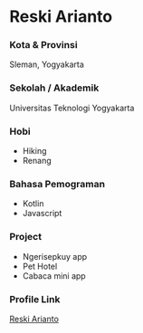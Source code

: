 # Reski Arianto

### Kota & Provinsi

Sleman, Yogyakarta

### Sekolah / Akademik

Universitas Teknologi Yogyakarta

### Hobi

- Hiking
- Renang

### Bahasa Pemograman 

- Kotlin
- Javascript

### Project

- Ngerisepkuy app
- Pet Hotel 
- Cabaca mini app


### Profile Link

[Reski Arianto](https://github.com/tomorisakura)